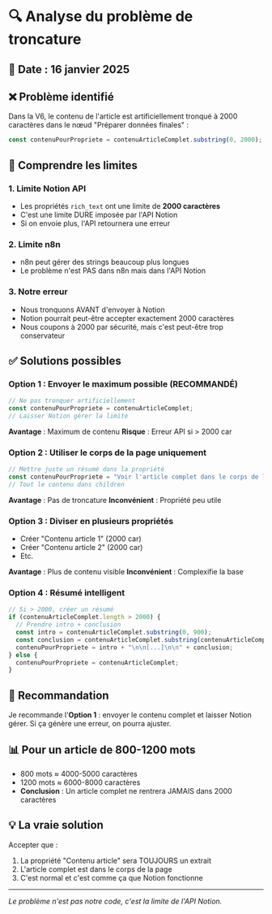 # 🔍 Analyse du problème de troncature

## 📅 Date : 16 janvier 2025

## ❌ Problème identifié

Dans la V6, le contenu de l'article est artificiellement tronqué à 2000 caractères dans le nœud "Préparer données finales" :

```javascript
const contenuPourPropriete = contenuArticleComplet.substring(0, 2000);
```

## 🎯 Comprendre les limites

### 1. **Limite Notion API**
- Les propriétés `rich_text` ont une limite de **2000 caractères**
- C'est une limite DURE imposée par l'API Notion
- Si on envoie plus, l'API retournera une erreur

### 2. **Limite n8n**
- n8n peut gérer des strings beaucoup plus longues
- Le problème n'est PAS dans n8n mais dans l'API Notion

### 3. **Notre erreur**
- Nous tronquons AVANT d'envoyer à Notion
- Notion pourrait peut-être accepter exactement 2000 caractères
- Nous coupons à 2000 par sécurité, mais c'est peut-être trop conservateur

## ✅ Solutions possibles

### Option 1 : Envoyer le maximum possible (RECOMMANDÉ)
```javascript
// Ne pas tronquer artificiellement
const contenuPourPropriete = contenuArticleComplet;
// Laisser Notion gérer la limite
```
**Avantage** : Maximum de contenu
**Risque** : Erreur API si > 2000 car

### Option 2 : Utiliser le corps de la page uniquement
```javascript
// Mettre juste un résumé dans la propriété
const contenuPourPropriete = "Voir l'article complet dans le corps de la page";
// Tout le contenu dans children
```
**Avantage** : Pas de troncature
**Inconvénient** : Propriété peu utile

### Option 3 : Diviser en plusieurs propriétés
- Créer "Contenu article 1" (2000 car)
- Créer "Contenu article 2" (2000 car)
- Etc.

**Avantage** : Plus de contenu visible
**Inconvénient** : Complexifie la base

### Option 4 : Résumé intelligent
```javascript
// Si > 2000, créer un résumé
if (contenuArticleComplet.length > 2000) {
  // Prendre intro + conclusion
  const intro = contenuArticleComplet.substring(0, 900);
  const conclusion = contenuArticleComplet.substring(contenuArticleComplet.length - 900);
  contenuPourPropriete = intro + "\n\n[...]\n\n" + conclusion;
} else {
  contenuPourPropriete = contenuArticleComplet;
}
```

## 🎯 Recommandation

Je recommande l'**Option 1** : envoyer le contenu complet et laisser Notion gérer. Si ça génère une erreur, on pourra ajuster.

## 📊 Pour un article de 800-1200 mots

- 800 mots ≈ 4000-5000 caractères
- 1200 mots ≈ 6000-8000 caractères
- **Conclusion** : Un article complet ne rentrera JAMAIS dans 2000 caractères

## 💡 La vraie solution

Accepter que :
1. La propriété "Contenu article" sera TOUJOURS un extrait
2. L'article complet est dans le corps de la page
3. C'est normal et c'est comme ça que Notion fonctionne

---

*Le problème n'est pas notre code, c'est la limite de l'API Notion.*
